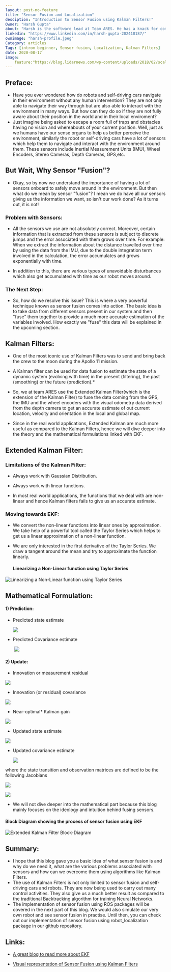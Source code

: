 ```yaml
---
layout: post-no-feature
title: "Sensor Fusion and Localization"
desciption: "Introduction to Sensor Fusion using Kalman Filters!"
Owner: "Harsh Gupta"
about: "Harsh is the software lead at Team ARES. He has a knack for competitive programming, machine and deep learning and robotics."
linkedin: "https://www.linkedin.com/in/harsh-gupta-202418187/"
ownimage: "harsh-profile.jpeg"
Category: articles
Tags: [introm beginner, Sensor fusion, Localization, Kalman Filters]
date: 2020-08-17
image:
	feature:"https://blog.lidarnews.com/wp-content/uploads/2018/02/scale.gif"
---
```


## Preface:

- Have you ever wondered how do robots and self-driving cars navigate in their environment without any human intervention? They are not only able to navigate their way through but are also able to interact with the environment in many ways. But how can they do so if they are not fully aware about their position in the world and in their local enviroment? 
- Just imagine being asked to escape a room full of traps and obstacles having no vision and whereabouts of your current position. Well, just as we humans have our sense organs to help us better perceive the environment, similarly the robot or self-driving cars have a lot of sensors which help them to navigate and interact with the environment around them. These sensors include Inertial Measurement Units (IMU), Wheel Encoders, Stereo Cameras, Depth Cameras, GPS,etc.

## But Wait, Why Sensor "Fusion"?

- Okay, so by now we understand the importance of having a lot of sensors onboard to safely move around in the environment. But then what do we mean by sensor "fusion"? I mean we do have all our sensors giving us the information we want, so isn't our work done? As it turns out, it is not! 

### Problem with Sensors:

- All the sensors we use are not absolutely correct. Moreover, certain information that is extracted from these sensors is subject to discrete jumps and the error associated with them grows over time. For example: When we extract the information about the distance travelled over time by using the data from the IMU, due to the double integration term involved in the calculation, the error accumulates and grows exponentially with time.

- In addition to this, there are various types of unavoidable disturbances which also get accumulated with time as our robot moves around.

### The Next Step:

- So, how do we resolve this issue? This is where a very powerful technique known as sensor fusion comes into action. The basic idea is to take data from different sensors present in our system and then "fuse" them together to provide a much more accurate estimation of the variables involved. How exactly we "fuse" this data will be explained in the upcoming section.

## Kalman Filters:

- One of the most iconic use of Kalman Filters was to send and bring back the crew to the moon during the Apollo 11 mission. 

- A Kalman filter can be used for data fusion to estimate the state of a dynamic system (evolving with time) in the present (filtering), the past (smoothing) or the future (prediction).* 

* So, we at team ARES use the Extended Kalman Filter(which is the extension of the Kalman Filter) to fuse the data coming from the GPS, the IMU and the wheel encoders with the visual odometry data derived from the depth camera to get an accurate estimate of out current location, velocity and orientation in the local and global map.

* Since in the real world applications, Extended Kalman are much more useful as compared to the Kalman Filters, hence we will dive deeper into the theory and the mathematical formulations linked with EKF. 

## Extended Kalman Filter:

### Limitations of the Kalman Filter:

* Always work with Gaussian Distribution.

* Always work with linear functions.

* In most real world applications, the functions that we deal with are non-linear and hence Kalman filters fails to give us an accurate estimate.

### Moving towards EKF:

- We convert the non-linear functions into linear ones by approximation. We take help of a powerful tool called the Taylor Series which helps to get us a linear approximation of a non-linear function. 

- We are only interested in the first derivative of the Taylor Series. We draw a tangent around the mean and try to approximate the function linearly. 

  #### Linearizing a Non-Linear function using Taylor Series

![Linearizing a Non-Linear function using Taylor Series](https://miro.medium.com/max/634/1*bnzyD6t3pviEMlEndErMEg.jpeg)



## Mathematical Formulation:

#### 1) Prediction:

- Predicted state estimate

  ![](https://wikimedia.org/api/rest_v1/media/math/render/svg/bb90d364383982306ba9eff791e69e512ab13603)

- Predicted Covariance estimate

  ​									![](https://wikimedia.org/api/rest_v1/media/math/render/svg/f9661a6d4993e4d0ef05d8191d2165749c767dc9)

#### 2) Update:

- Innovation or measurement residual

![](https://wikimedia.org/api/rest_v1/media/math/render/svg/5ccbaa00f4e79b8d412fe82451cdde024fe71312)

- Innovation (or residual) covariance

![](https://wikimedia.org/api/rest_v1/media/math/render/svg/4c76fff15959980bfe6252d433e8afefb09cd2ef)

- Near-optimal* Kalman gain

![](https://wikimedia.org/api/rest_v1/media/math/render/svg/e18a0e284e91cbe44dfc9d079db4cb0964c308b7)

- Updated state estimate

![](https://wikimedia.org/api/rest_v1/media/math/render/svg/553617ff1809cab332edbc112e2ab40a319f4415)

- Updated covariance estimate

  ![](https://wikimedia.org/api/rest_v1/media/math/render/svg/e6a2ac5ac0b73066b922fa9e8ada695935d0f45d)

where the state transition and observation matrices are defined to be the following Jacobians

![](https://wikimedia.org/api/rest_v1/media/math/render/svg/0066adf747f84efb3a6ee9e167bc45ebfc09ad5d)

![](https://wikimedia.org/api/rest_v1/media/math/render/svg/bd13cc1b023148bc139982ef40209af87cfede75)

- We will not dive deeper into the mathematical part because this blog mainly focuses on the ideology and intuition behind fusing sensors. 

####    Block Diagram showing the process of sensor fusion using EKF

![Extended Kalman Filter Block-Diagram](https://www.researchgate.net/profile/Shijoh_V/publication/259885787/figure/fig2/AS:643946569023515@1530540234750/Block-diagram-of-state-estimator-The-n-dimensional-state-variable-x-with-mean-k-1-x.png)

## Summary:

- I hope that this blog gave you a basic idea of what sensor fusion is and why do we need it, what are the various problems associated with sensors and how can we overcome them using algorithms like Kalman Filters.
- The use of Kalman Filters is not only limited to sensor fusion and self-driving cars and robots. They are now being used to carry out many control activities. They also give us a much better result as compared to the traditional Backtracking algorithm for training Neural Networks.
- The implementation of sensor fusion using ROS packages will be covered in the next part of this blog. We would also simulate our very own robot and see sensor fusion in practise. Until then, you can check out our implementation of sensor fusion using robot_localization package in our [github](https://github.com/TeamARES/Sensor-Fusion) repository. 

## Links:

* [A great blog to read more about EKF](https://towardsdatascience.com/extended-kalman-filter-43e52b16757d)

* [Visual representation of Sensor Fusion using Kalman Filters](https://www.bzarg.com/p/how-a-kalman-filter-works-in-pictures/)

